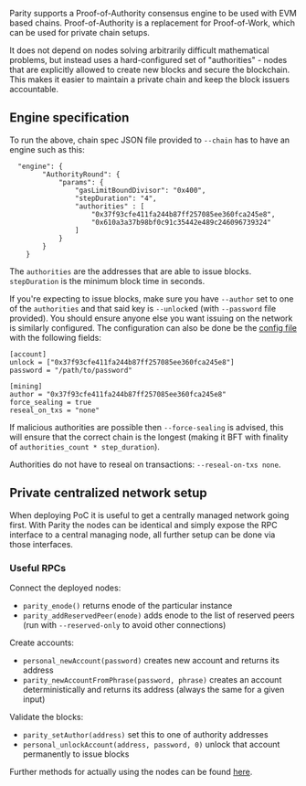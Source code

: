 Parity supports a Proof-of-Authority consensus engine to be used with EVM based chains. Proof-of-Authority is a replacement for Proof-of-Work, which can be used for private chain setups.

It does not depend on nodes solving arbitrarily difficult mathematical problems, but instead uses
a hard-configured set of "authorities" - nodes that are explicitly allowed to create new blocks and secure the blockchain. This makes it easier to maintain a private chain and keep the block issuers accountable.

## Engine specification

To run the above, chain spec JSON file provided to `--chain` has to have an engine such as this:

```
  "engine": {
		"AuthorityRound": {
			"params": {
				"gasLimitBoundDivisor": "0x400",
				"stepDuration": "4",
				"authorities" : [
					"0x37f93cfe411fa244b87ff257085ee360fca245e8",
					"0x610a3a37b98bf0c91c35442e489c246096739324"
				]
			}
		}
	}
```

The `authorities` are the addresses that are able to issue blocks. `stepDuration` is the minimum block time in seconds.

If you're expecting to issue blocks, make sure you have `--author` set to one of the `authorities` and that said key is `--unlock`ed (with `--password` file provided). You should ensure anyone else you want issuing on the network is similarly configured.
The configuration can also be done be the [config file](https://ethcore.github.io/parity-config-generator/) with the following fields:

```
[account]
unlock = ["0x37f93cfe411fa244b87ff257085ee360fca245e8"]
password = "/path/to/password"

[mining]
author = "0x37f93cfe411fa244b87ff257085ee360fca245e8"
force_sealing = true
reseal_on_txs = "none"
```

If malicious authorities are possible then `--force-sealing` is advised, this will ensure that the correct chain is the longest (making it BFT with finality of `authorities_count * step_duration`).

Authorities do not have to reseal on transactions: `--reseal-on-txs none`.

## Private centralized network setup
When deploying PoC it is useful to get a centrally managed network going first. With Parity the nodes can be identical and simply expose the RPC interface to a central managing node, all further setup can be done via those interfaces.

### Useful RPCs
Connect the deployed nodes:
- `parity_enode()` returns enode of the particular instance
- `parity_addReservedPeer(enode)` adds enode to the list of reserved peers (run with `--reserved-only` to avoid other connections)

Create accounts:
- `personal_newAccount(password)` creates new account and returns its address
- `parity_newAccountFromPhrase(password, phrase)` creates an account deterministically and returns its address (always the same for a given input)

Validate the blocks:
- `parity_setAuthor(address)` set this to one of authority addresses
- `personal_unlockAccount(address, password, 0)` unlock that account permanently to issue blocks

Further methods for actually using the nodes can be found [here](https://github.com/ethcore/parity/wiki/JSONRPC-eth-module).


